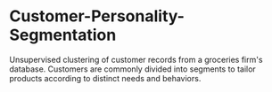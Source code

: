 # Customer-Personality-Segmentation
Unsupervised clustering of customer records from a groceries firm's database. Customers are commonly divided into segments to tailor products according to distinct needs and behaviors.
